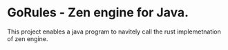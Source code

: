 # GoRules - Zen engine for Java.

This project enables a java program to navitely call the rust implemetnation of zen engine.
